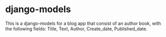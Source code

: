 # django-models
This is a django-models for a blog app that consist of an author book, with the following fields: Title, Text, Author, Create_date, Published_date.
